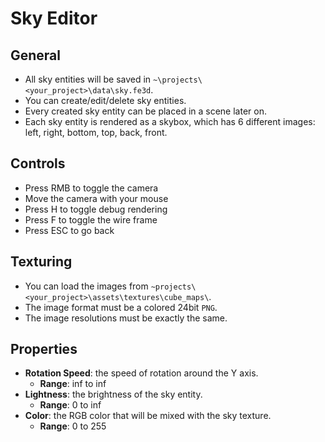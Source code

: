 # Sky Editor

## General

- All sky entities will be saved in `~\projects\<your_project>\data\sky.fe3d`.
- You can create/edit/delete sky entities.
- Every created sky entity can be placed in a scene later on.
- Each sky entity is rendered as a skybox, which has 6 different images: left, right, bottom, top, back, front.

## Controls

- Press RMB to toggle the camera
- Move the camera with your mouse
- Press H to toggle debug rendering
- Press F to toggle the wire frame
- Press ESC to go back

## Texturing

- You can load the images from `~projects\<your_project>\assets\textures\cube_maps\`.
- The image format must be a colored 24bit `PNG`.
- The image resolutions must be exactly the same.

## Properties

- **Rotation Speed**: the speed of rotation around the Y axis.
  - **Range**: inf to inf
- **Lightness**: the brightness of the sky entity.
  - **Range**: 0 to inf
- **Color**: the RGB color that will be mixed with the sky texture.
  - **Range**: 0 to 255
